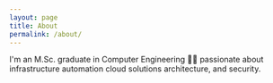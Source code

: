 ```yaml
---
layout: page
title: About
permalink: /about/
---
```


I'm an M.Sc. graduate in Computer Engineering 👨‍🔬 passionate about infrastructure automation cloud solutions architecture, and security.
